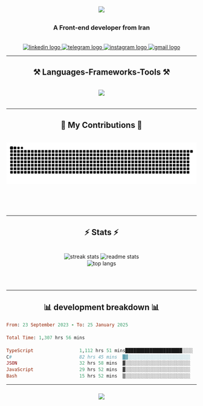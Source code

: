 
<h1 align="center">
    <img src="https://readme-typing-svg.herokuapp.com/?font=Righteous&size=35&center=true&vCenter=true&width=500&height=70&duration=4000&lines=Hi+There!%F0%9F%91%8B;I'm+Mahyar+Sherafat;" />
</h1>

<h3 align="center">A Front-end  developer from Iran</h3>

<br/>


 
<div align="center"> 
  <a href="https://www.linkedin.com/in/m-sherafat/" target="_blank">
    <img src="https://img.shields.io/static/v1?message=LinkedIn&logo=linkedin&label=&color=0077B5&logoColor=white&labelColor=&style=for-the-badge" height="35" alt="linkedin logo"  />
  </a>
  <a href="https://t.me/mahyarius" target="_blank">
    <img src="https://img.shields.io/static/v1?message=Telegram&logo=telegram&label=&color=2CA5E0&logoColor=white&labelColor=&style=for-the-badge" height="35" alt="telegram logo"  />
  </a>
  <a href="https://www.instagram.com/_m.m.sherafat_/" target="_blank">
    <img src="https://img.shields.io/static/v1?message=Instagram&logo=instagram&label=&color=E4405F&logoColor=white&labelColor=&style=for-the-badge" height="35" alt="instagram logo"  />
  </a>
  <a href="mailto:mahyarsherafat79@gmail.com" target="_blank">
    <img src="https://img.shields.io/static/v1?message=Gmail&logo=gmail&label=&color=D14836&logoColor=white&labelColor=&style=for-the-badge" height="35" alt="gmail logo"  />
  </a>
</div>

 <hr/>
 
<h2 align="center">⚒️ Languages-Frameworks-Tools ⚒️</h2>
<br/>
<div align="center">
    <img src="https://skillicons.dev/icons?i=astro,babel,bootstrap,css,electron,emotion,gatsby,git,graphql,html,js,jest,materialui,nextjs,nodejs,prisma,react,redux,sass,tailwind,ts" />
  
</div>

<br/>
<hr/>

<div align="center">
  <h2>🐍 My Contributions 🐍</h2>
  <br>
  <img alt="snake eating my contributions" src="https://raw.githubusercontent.com/sherafat79/sherafat79/output/github-contribution-grid-snake.svg" />
  
  <br/><br/><br/>
</div>

<hr/>

<h2 align="center">⚡ Stats ⚡</h2>
<br>
<div align=center>
  <img width=390 src="https://streak-stats.demolab.com/?user=sherafat79&count_private=true&theme=react&border_radius=10" alt="streak stats"/>
  <img width=390 src="https://github-readme-stats-salesp07.vercel.app/api?username=sherafat79&count_private=true&show_icons=true&theme=react&rank_icon=github&border_radius=10" alt="readme stats" />
  <br/>
  <img width=325 align="center" src="https://github-readme-stats-salesp07.vercel.app/api/top-langs/?username=sherafat79&hide=HTML&langs_count=8&layout=compact&theme=react&border_radius=10&size_weight=0.5&count_weight=0.5&exclude_repo=github-readme-stats" alt="top langs" />
</div>

<br/><br/>
<hr/>

<h2 align="center">📊  development breakdown  📊</h2>
<!--START_SECTION:waka-->

```ruby
From: 23 September 2023 - To: 25 January 2025

Total Time: 1,307 hrs 56 mins

TypeScript                 1,112 hrs 51 mins█████████████████████░░░░   84.25 %
C#                         82 hrs 45 mins  █▓░░░░░░░░░░░░░░░░░░░░░░░   06.26 %
JSON                       32 hrs 58 mins  ▓░░░░░░░░░░░░░░░░░░░░░░░░   02.50 %
JavaScript                 29 hrs 52 mins  ▓░░░░░░░░░░░░░░░░░░░░░░░░   02.26 %
Bash                       15 hrs 52 mins  ▒░░░░░░░░░░░░░░░░░░░░░░░░   01.20 %
```

<!--END_SECTION:waka-->
<hr/>
<h3 align="center">
    <img src="https://readme-typing-svg.herokuapp.com/?font=Righteous&size=25&center=true&vCenter=true&width=500&height=70&duration=4000&lines=Thanks+for+visiting!+✌️;+Shoot+me+a+message+on+Linkedin!;I'm+always+down+to+collab+:)">
</h3>

<br/>
